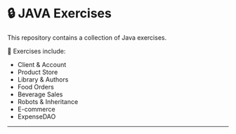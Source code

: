 # 🔒 JAVA Exercises

This repository contains a collection of Java exercises.

📂 Exercises include:  
- Client & Account  
- Product Store  
- Library & Authors  
- Food Orders  
- Beverage Sales  
- Robots & Inheritance  
- E-commerce
- ExpenseDAO
  
---
